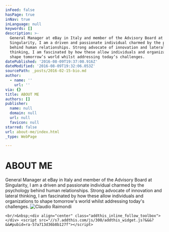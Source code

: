 ```yaml
---
inFeed: false
hasPage: true
inNav: true
inLanguage: null
keywords: []
description: >-
  General Manager at eBay in Italy and member of the Advisory Board at
  Singularity, I am a driven and passionate individual charmed by the psychology
  behind human relationships. Strong advocate of innovation and lateral
  thinking, I am fascinated by how these allow individuals and organizations to
  shape tomorrow’s world whilst addressing today’s challenges.
datePublished: '2016-08-09T19:37:00.916Z'
dateModified: '2016-08-09T19:32:06.053Z'
sourcePath: _posts/2016-02-15-bio.md
author:
  - name: ''
    url: ''
via: {}
title: ABOUT ME
authors: []
publisher:
  name: null
  domain: null
  url: null
  favicon: null
starred: false
url: about-me/index.html
_type: WebPage

---
```

# ABOUT ME

General Manager at eBay in Italy and member of the Advisory Board at Singularity, I am a driven and passionate individual charmed by the psychology behind human relationships. Strong advocate of innovation and lateral thinking, I am fascinated by how these allow individuals and organizations to shape tomorrow's world whilst addressing today's challenges.
![Claudio Raimondi](https://s3-us-west-2.amazonaws.com/the-grid-img/p/4d1b0d630391c8a8d219beec66f57f13bb13048d.jpg)

    <br/>&nbsp;<div align="center" class="addthis_inline_follow_toolbox"></div> <script src="//s7.addthis.com/js/300/addthis_widget.js?&&&?&&#pubid=ra-57a713d36b8b127f"></script>